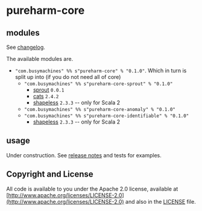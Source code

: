 # pureharm-core

## modules

See [changelog](./CHANGELOG.md).

The available modules are.

- `"com.busymachines" %% s"pureharm-core" % "0.1.0"`. Which in turn is split up into (if you do not need all of core)
    - `"com.busymachines" %% s"pureharm-core-sprout" % "0.1.0"`
        - [sprout](https://github.com/lorandszakacs/sprout/releases) `0.0.1`
        - [cats](https://github.com/typelevel/cats/releases) `2.4.2`
        - [shapeless](https://github.com/milessabin/shapeless/releases) `2.3.3` -- only for Scala 2
    - `"com.busymachines" %% s"pureharm-core-anomaly" % "0.1.0"`
    - `"com.busymachines" %% s"pureharm-core-identifiable" % "0.1.0"`
        - [shapeless](https://github.com/milessabin/shapeless/releases) `2.3.3` -- only for Scala 2

## usage

Under construction. See [release notes](https://github.com/busymachines/pureharm/releases) and tests for examples.

## Copyright and License

All code is available to you under the Apache 2.0 license, available
at [http://www.apache.org/licenses/LICENSE-2.0](http://www.apache.org/licenses/LICENSE-2.0) and also in
the [LICENSE](./LICENSE) file.
